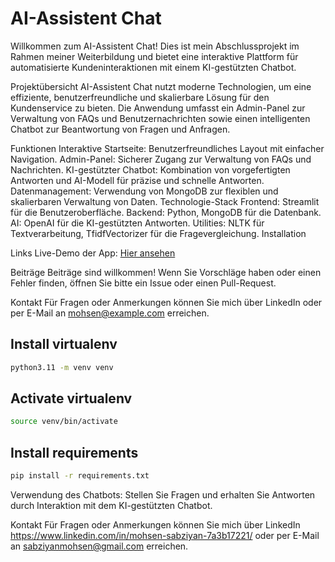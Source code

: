# AI-Assistent Chat
Willkommen zum AI-Assistent Chat! Dies ist mein Abschlussprojekt im Rahmen meiner Weiterbildung und bietet eine interaktive Plattform für automatisierte Kundeninteraktionen mit einem KI-gestützten Chatbot.

Projektübersicht
AI-Assistent Chat nutzt moderne Technologien, um eine effiziente, benutzerfreundliche und skalierbare Lösung für den Kundenservice zu bieten. Die Anwendung umfasst ein Admin-Panel zur Verwaltung von FAQs und Benutzernachrichten sowie einen intelligenten Chatbot zur Beantwortung von Fragen und Anfragen.

Funktionen
Interaktive Startseite: Benutzerfreundliches Layout mit einfacher Navigation.
Admin-Panel: Sicherer Zugang zur Verwaltung von FAQs und Nachrichten.
KI-gestützter Chatbot: Kombination von vorgefertigten Antworten und AI-Modell für präzise und schnelle Antworten.
Datenmanagement: Verwendung von MongoDB zur flexiblen und skalierbaren Verwaltung von Daten.
Technologie-Stack
Frontend: Streamlit für die Benutzeroberfläche.
Backend: Python, MongoDB für die Datenbank.
AI: OpenAI für die KI-gestützten Antworten.
Utilities: NLTK für Textverarbeitung, TfidfVectorizer für die Fragevergleichung.
Installation


Links
Live-Demo der App: [Hier ansehen](https://chatbot-g9xjm9ujctrnqv45hyzziw.streamlit.app/)

Beiträge
Beiträge sind willkommen! Wenn Sie Vorschläge haben oder einen Fehler finden, öffnen Sie bitte ein Issue oder einen Pull-Request.

Kontakt
Für Fragen oder Anmerkungen können Sie mich über LinkedIn oder per E-Mail an mohsen@example.com erreichen.

## Install virtualenv
```bash
python3.11 -m venv venv
```

## Activate virtualenv
```bash
source venv/bin/activate
```

## Install requirements
```bash
pip install -r requirements.txt
```

Verwendung des Chatbots: Stellen Sie Fragen und erhalten Sie Antworten durch Interaktion mit dem KI-gestützten Chatbot.

Kontakt
Für Fragen oder Anmerkungen können Sie mich über LinkedIn https://www.linkedin.com/in/mohsen-sabziyan-7a3b17221/ oder per E-Mail an sabziyanmohsen@gmail.com erreichen.


